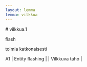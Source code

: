 ```yaml
---
layout: lemma
lemma: vilkkua
---
```


<div class="sense">
# <span class="sensename">vilkkua.1</span>

<span class="description">flash</span>

<span class="description">toimia katkonaisesti</span>

A1 | Entity flashing |   | Vilkkuva taho |  

</div>

